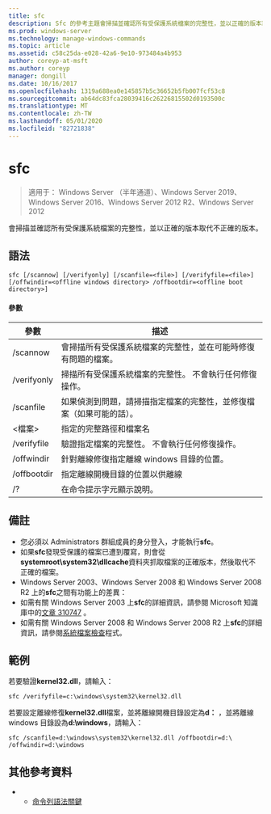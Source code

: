 ```yaml
---
title: sfc
description: Sfc 的參考主題會掃描並確認所有受保護系統檔案的完整性，並以正確的版本取代不正確的版本。
ms.prod: windows-server
ms.technology: manage-windows-commands
ms.topic: article
ms.assetid: c58c25da-e028-42a6-9e10-973484a4b953
author: coreyp-at-msft
ms.author: coreyp
manager: dongill
ms.date: 10/16/2017
ms.openlocfilehash: 1319a688ea0e145857b5c36652b5fb007fcf53c8
ms.sourcegitcommit: ab64dc83fca28039416c26226815502d0193500c
ms.translationtype: MT
ms.contentlocale: zh-TW
ms.lasthandoff: 05/01/2020
ms.locfileid: "82721838"
---
```

# <a name="sfc"></a>sfc

> 適用于： Windows Server （半年通道）、Windows Server 2019、Windows Server 2016、Windows Server 2012 R2、Windows Server 2012

會掃描並確認所有受保護系統檔案的完整性，並以正確的版本取代不正確的版本。


## <a name="syntax"></a>語法
```
sfc [/scannow] [/verifyonly] [/scanfile=<file>] [/verifyfile=<file>] [/offwindir=<offline windows directory> /offbootdir=<offline boot directory>]
```

#### <a name="parameters"></a>參數
|參數|描述|
|-------|--------|
|/scannow|會掃描所有受保護系統檔案的完整性，並在可能時修復有問題的檔案。|
|/verifyonly|掃描所有受保護系統檔案的完整性。 不會執行任何修復操作。|
|/scanfile|如果偵測到問題，請掃描指定檔案的完整性，並修復檔案（如果可能的話）。|
|\<檔案>|指定的完整路徑和檔案名|
|/verifyfile|驗證指定檔案的完整性。 不會執行任何修復操作。|
|/offwindir|針對離線修復指定離線 windows 目錄的位置。|
|/offbootdir|指定離線開機目錄的位置以供離線|
|/?|在命令提示字元顯示說明。|

## <a name="remarks"></a>備註
-   您必須以 Administrators 群組成員的身分登入，才能執行**sfc**。
-   如果**sfc**發現受保護的檔案已遭到覆寫，則會從**systemroot\system32\dllcache**資料夾抓取檔案的正確版本，然後取代不正確的檔案。
-   Windows Server 2003、Windows Server 2008 和 Windows Server 2008 R2 上的**sfc**之間有功能上的差異：
-   如需有關 Windows Server 2003 上**sfc**的詳細資訊，請參閱 Microsoft 知識庫中的[文章 310747](https://go.microsoft.com/fwlink/?LinkId=227069) 。
-   如需有關 Windows Server 2008 和 Windows Server 2008 R2 上**sfc**的詳細資訊，請參閱[系統檔案檢查](https://go.microsoft.com/fwlink/?LinkId=227071)程式。

## <a name="examples"></a>範例
若要驗證**kernel32.dll**，請輸入：
```
sfc /verifyfile=c:\windows\system32\kernel32.dll
```
若要設定離線修復**kernel32.dll**檔案，並將離線開機目錄設定為**d：** ，並將離線 windows 目錄設為**d:\windows**，請輸入：
```
sfc /scanfile=d:\windows\system32\kernel32.dll /offbootdir=d:\ /offwindir=d:\windows
```

## <a name="additional-references"></a>其他參考資料
-   - [命令列語法關鍵](command-line-syntax-key.md)

